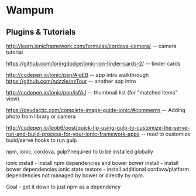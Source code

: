 Wampum
======

Plugins & Tutorials
-------------------
http://learn.ionicframework.com/formulas/cordova-camera/ -- camera tutorial

https://github.com/loringdodge/ionic-ion-tinder-cards-2/ -- tinder cards

http://codepen.io/ionic/pen/AjgEB -- app intro walkthrough
https://github.com/nozzle/nzTour -- another app intro

http://codepen.io/ionic/pen/isfAJ -- thumbnail list (for "matched items" view)

https://devdactic.com/complete-image-guide-ionic/#comments -- Adding photo from library or camera

http://codepen.io/leob6/post/quick-tip-using-gulp-to-customize-the-serve-run-and-build-process-for-your-ionic-framework-apps -- read to customize build/serve hooks to run gulp


npm, ionic, cordova, gulp? required to to be installed globally 

ionic install - install npm dependencies and bower
bower install - install bower dependencies
ionic state restore - install additional cordova/platform dependencies not managed by bower or directly by npm. 

Goal - get it down to just npm as a dependency 
